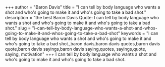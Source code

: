 +++
author = "Baron Davis"
title = "I can tell by body language who wants a shot and who's going to make it and who's going to take a bad shot."
description = "the best Baron Davis Quote: I can tell by body language who wants a shot and who's going to make it and who's going to take a bad shot."
slug = "i-can-tell-by-body-language-who-wants-a-shot-and-whos-going-to-make-it-and-whos-going-to-take-a-bad-shot"
keywords = "I can tell by body language who wants a shot and who's going to make it and who's going to take a bad shot.,baron davis,baron davis quotes,baron davis quote,baron davis sayings,baron davis saying,quotes, sayings,quote, saying, motivation"
+++
I can tell by body language who wants a shot and who's going to make it and who's going to take a bad shot.
